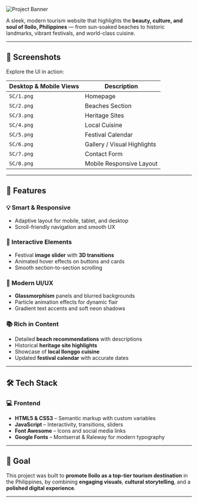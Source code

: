 ![Project Banner](./screenshot.jpg)

A sleek, modern tourism website that highlights the **beauty, culture, and soul of Iloilo, Philippines** — from sun-soaked beaches to historic landmarks, vibrant festivals, and world-class cuisine.

---

## 📸 Screenshots

Explore the UI in action:

| Desktop & Mobile Views         | Description                  |
|-------------------------------|------------------------------|
| `SC/1.png`                     | Homepage                     |
| `SC/2.png`                     | Beaches Section              |
| `SC/3.png`                     | Heritage Sites               |
| `SC/4.png`                     | Local Cuisine                |
| `SC/5.png`                     | Festival Calendar            |
| `SC/6.png`                     | Gallery / Visual Highlights  |
| `SC/7.png`                     | Contact Form                 |
| `SC/8.png`                     | Mobile Responsive Layout     |

---

## 🚀 Features

### 💡 Smart & Responsive
- Adaptive layout for mobile, tablet, and desktop
- Scroll-friendly navigation and smooth UX

### 🎉 Interactive Elements
- Festival **image slider** with **3D transitions**
- Animated hover effects on buttons and cards
- Smooth section-to-section scrolling

### 🎨 Modern UI/UX
- **Glassmorphism** panels and blurred backgrounds
- Particle animation effects for dynamic flair
- Gradient text accents and soft neon shadows

### 📚 Rich in Content
- Detailed **beach recommendations** with descriptions
- Historical **heritage site highlights**
- Showcase of **local Ilonggo cuisine**
- Updated **festival calendar** with accurate dates

---

## 🛠️ Tech Stack

### 💻 Frontend
- **HTML5 & CSS3** – Semantic markup with custom variables
- **JavaScript** – Interactivity, transitions, sliders
- **Font Awesome** – Icons and social media links
- **Google Fonts** – Montserrat & Raleway for modern typography

---

## 🎯 Goal

This project was built to **promote Iloilo as a top-tier tourism destination** in the Philippines, by combining **engaging visuals**, **cultural storytelling**, and a **polished digital experience**.

---
